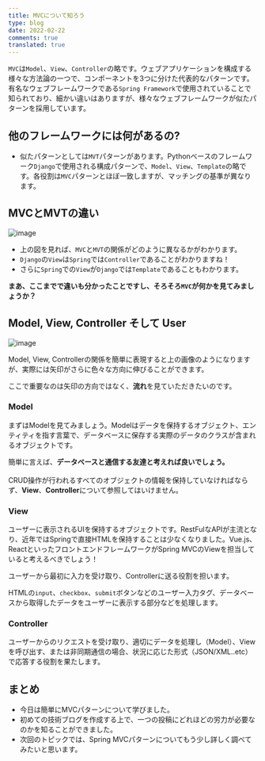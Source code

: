 ```yaml
---
title: MVCについて知ろう
type: blog
date: 2022-02-22
comments: true
translated: true
---
```

`MVC`は`Model`、`View`、`Controller`の略です。ウェブアプリケーションを構成する様々な方法論の一つで、コンポーネントを3つに分けた代表的なパターンです。有名なウェブフレームワークである`Spring Framework`で使用されていることで知られており、細かい違いはありますが、様々なウェブフレームワークが似たパターンを採用しています。

## 他のフレームワークには何があるの?
- 似たパターンとしては`MVT`パターンがあります。Pythonベースのフレームワーク`Django`で使用される構成パターンで、`Model`、`View`、`Template`の略です。各役割は`MVC`パターンとほぼ一致しますが、マッチングの基準が異なります。

## MVCとMVTの違い
  ![image](https://user-images.githubusercontent.com/59782504/155057532-25c9325c-3009-4ee7-8cee-7946530643ec.png)

- 上の図を見れば、`MVC`と`MVT`の関係がどのように異なるかがわかります。
- `Django`の`View`は`Spring`では`Controller`であることがわかりますね！
- さらに`Spring`での`View`が`Django`では`Template`であることもわかります。

**まあ、ここまでで違いも分かったことですし、そろそろ`MVC`が何かを見てみましょうか？**

## Model, View, Controller そして User

![image](https://user-images.githubusercontent.com/59782504/155059391-11d1e224-cbc0-4eac-bdcc-31e7f255d2e1.png)

Model, View, Controllerの関係を簡単に表現すると上の画像のようになりますが、実際には矢印がさらに色々な方向に伸びることができます。

ここで重要なのは矢印の方向ではなく、**流れ**を見ていただきたいのです。

### Model
まずはModelを見てみましょう。Modelはデータを保持するオブジェクト、エンティティを指す言葉で、データベースに保存する実際のデータのクラスが含まれるオブジェクトです。

簡単に言えば、**データベースと通信する友達と考えれば良いでしょう。** <br><br>CRUD操作が行われるすべてのオブジェクトの情報を保持していなければならず、**View**、**Controller**について参照してはいけません。

### View
ユーザーに表示されるUIを保持するオブジェクトです。RestFulなAPIが主流となり、近年ではSpringで直接HTMLを保持することは少なくなりました。Vue.js、ReactといったフロントエンドフレームワークがSpring MVCのViewを担当していると考えるべきでしょう！

ユーザーから最初に入力を受け取り、Controllerに送る役割を担います。

HTMLの`input`、`checkbox`、`submit`ボタンなどのユーザー入力タグ、データベースから取得したデータをユーザーに表示する部分などを処理します。

### Controller
ユーザーからのリクエストを受け取り、適切にデータを処理し（Model）、Viewを呼び出す、または非同期通信の場合、状況に応じた形式（JSON/XML..etc）で応答する役割を果たします。

## まとめ
- 今日は簡単にMVCパターンについて学びました。
- 初めての技術ブログを作成する上で、一つの投稿にどれほどの労力が必要なのかを知ることができました。
- 次回のトピックでは、Spring MVCパターンについてもう少し詳しく調べてみたいと思います。